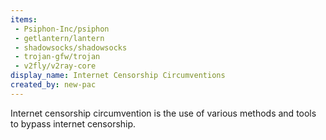 ```yaml
---
items:
 - Psiphon-Inc/psiphon
 - getlantern/lantern
 - shadowsocks/shadowsocks
 - trojan-gfw/trojan
 - v2fly/v2ray-core
display_name: Internet Censorship Circumventions
created_by: new-pac
---
```

Internet censorship circumvention is the use of various methods and tools to bypass internet censorship.
